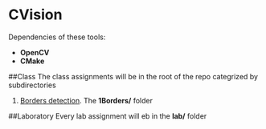 # CVision
Dependencies of these tools:

+ **OpenCV**
+ **CMake**

##Class
The class assignments will be in the root of the repo categrized by subdirectories

1.  [Borders detection](https://github.com/danielcardeenas/CVision/tree/master/1Borders). The **1Borders/** folder

##Laboratory
Every lab assignment will eb in the **lab/** folder
